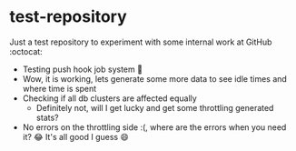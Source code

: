# test-repository
Just a test repository to experiment with some internal work at GitHub :octocat:
- Testing push hook job system 🎉
- Wow, it is working, lets generate some more data to see idle times and where time is spent
- Checking if all db clusters are affected equally
  - Definitely not, will I get lucky and get some throttling generated stats?
- No errors on the throttling side :(, where are the errors when you need it? 😂 It's all good I guess 😄
